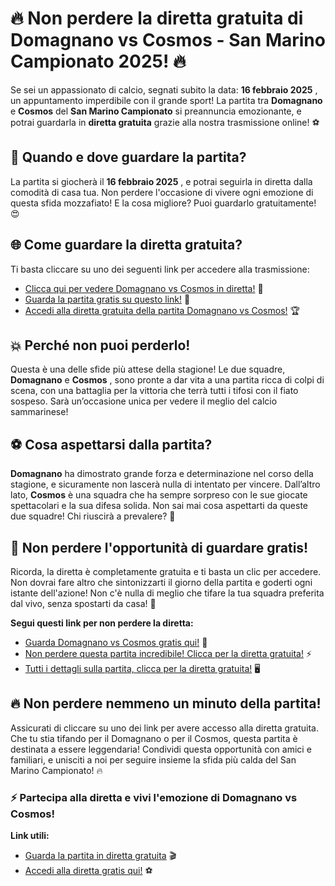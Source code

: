 # 🔥 Non perdere la diretta gratuita di Domagnano vs Cosmos - San Marino Campionato 2025! 🔥

Se sei un appassionato di calcio, segnati subito la data: **16 febbraio 2025** , un appuntamento imperdibile con il grande sport! La partita tra **Domagnano** e **Cosmos** del **San Marino Campionato** si preannuncia emozionante, e potrai guardarla in **diretta gratuita** grazie alla nostra trasmissione online! ⚽

## 📅 Quando e dove guardare la partita?

La partita si giocherà il **16 febbraio 2025** , e potrai seguirla in diretta dalla comodità di casa tua. Non perdere l'occasione di vivere ogni emozione di questa sfida mozzafiato! E la cosa migliore? Puoi guardarlo gratuitamente! 😍

## 🌐 Come guardare la diretta gratuita?

Ti basta cliccare su uno dei seguenti link per accedere alla trasmissione:

- [Clicca qui per vedere Domagnano vs Cosmos in diretta!](https://tinyurl.com/livestreamfreeo?st=Domagnano+vs+Cosmos&si=ghc) 🎥
- [Guarda la partita gratis su questo link!](https://tinyurl.com/livestreamfreeo?st=Domagnano+vs+Cosmos&si=ghc) 📲
- [Accedi alla diretta gratuita della partita Domagnano vs Cosmos!](https://tinyurl.com/livestreamfreeo?st=Domagnano+vs+Cosmos&si=ghc) 🏆

## 💥 Perché non puoi perderlo!

Questa è una delle sfide più attese della stagione! Le due squadre, **Domagnano** e **Cosmos** , sono pronte a dar vita a una partita ricca di colpi di scena, con una battaglia per la vittoria che terrà tutti i tifosi con il fiato sospeso. Sarà un’occasione unica per vedere il meglio del calcio sammarinese!

## ⚽ Cosa aspettarsi dalla partita?

**Domagnano** ha dimostrato grande forza e determinazione nel corso della stagione, e sicuramente non lascerà nulla di intentato per vincere. Dall’altro lato, **Cosmos** è una squadra che ha sempre sorpreso con le sue giocate spettacolari e la sua difesa solida. Non sai mai cosa aspettarti da queste due squadre! Chi riuscirà a prevalere? 🥅

## 🎉 Non perdere l'opportunità di guardare gratis!

Ricorda, la diretta è completamente gratuita e ti basta un clic per accedere. Non dovrai fare altro che sintonizzarti il giorno della partita e goderti ogni istante dell'azione! Non c'è nulla di meglio che tifare la tua squadra preferita dal vivo, senza spostarti da casa! 🏡

**Segui questi link per non perdere la diretta:**

- [Guarda Domagnano vs Cosmos gratis qui!](https://tinyurl.com/livestreamfreeo?st=Domagnano+vs+Cosmos&si=ghc) 🏅
- [Non perdere questa partita incredibile! Clicca per la diretta gratuita!](https://tinyurl.com/livestreamfreeo?st=Domagnano+vs+Cosmos&si=ghc) ⚡
- [Tutti i dettagli sulla partita, clicca per la diretta gratuita!](https://tinyurl.com/livestreamfreeo?st=Domagnano+vs+Cosmos&si=ghc) 🖥️

## 🔥 Non perdere nemmeno un minuto della partita!

Assicurati di cliccare su uno dei link per avere accesso alla diretta gratuita. Che tu stia tifando per il Domagnano o per il Cosmos, questa partita è destinata a essere leggendaria! Condividi questa opportunità con amici e familiari, e unisciti a noi per seguire insieme la sfida più calda del San Marino Campionato! 🔥

### ⚡ Partecipa alla diretta e vivi l'emozione di Domagnano vs Cosmos!

**Link utili:**

- [Guarda la partita in diretta gratuita](https://tinyurl.com/livestreamfreeo?st=Domagnano+vs+Cosmos&si=ghc) 🎬
- [Accedi alla diretta gratis qui!](https://tinyurl.com/livestreamfreeo?st=Domagnano+vs+Cosmos&si=ghc) ⚽
